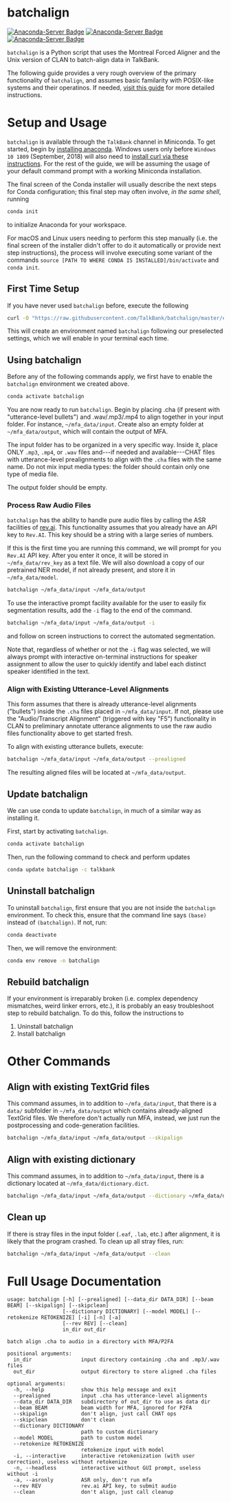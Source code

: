 # batchalign

[![Anaconda-Server Badge](https://anaconda.org/talkbank/batchalign/badges/version.svg)](https://anaconda.org/talkbank/batchalign) [![Anaconda-Server Badge](https://anaconda.org/talkbank/batchalign/badges/latest_release_date.svg)](https://anaconda.org/talkbank/batchalign) [![Anaconda-Server Badge](https://anaconda.org/talkbank/batchalign/badges/platforms.svg)](https://anaconda.org/talkbank/batchalign)

`batchalign` is a Python script that uses the Montreal Forced Aligner and the Unix version of CLAN to batch-align data in TalkBank.

The following guide provides a very rough overview of the primary functionality of `batchalign`, and assumes basic familarity with POSIX-like systems and their operatinos. If needed, [visit this guide](https://talkbank.org/info/batchalilgn.docx) for more detailed instructions.

# Setup and Usage 

`batchalign` is available through the `TalkBank` channel in Miniconda. To get started, begin by [installing anaconda](https://www.anaconda.com/products/distribution). Windows users only before `Windows 10 1809` (September, 2018) will also need to [install curl via these instructions](https://developer.zendesk.com/documentation/developer-tools/getting-started/installing-and-using-curl/#installing-curl). For the rest of the guide, we will be assuming the usage of your default command prompt with a working Miniconda installation.

The final screen of the Conda installer will usually describe the next steps for Conda configuration; this final step may often involve, *in the same shell*, running

```bash
conda init
```
to initialize Anaconda for your workspace.

For macOS and Linux users needing to perform this step manually (i.e. the final screen of the installer didn't offer to do it automatically or provide next step instructions), the process will involve executing some variant of the commands `source [PATH TO WHERE CONDA IS INSTALLED]/bin/activate` and `conda init`. 

## First Time Setup
If you have never used `batchalign` before, execute the following

```bash
curl -O "https://raw.githubusercontent.com/TalkBank/batchalign/master/environment.yml" & conda env create -f environment.yml
```

This will create an environment named `batchalign` following our preselected settings, which we will enable in your terminal each time.

## Using batchalign
Before any of the following commands apply, we first have to enable the `batchalign` environment we created above.

```bash
conda activate batchalign
```

You are now ready to run `batchalign`. Begin by placing .cha (if present with "utterance-level bullets") and .wav/.mp3/.mp4 to align together in your input folder. For instance, `~/mfa_data/input`. Create also an empty folder at `~/mfa_data/output`, which will contain the output of MFA.

The input folder has to be organized in a very specific way. Inside it, place ONLY `.mp3`, `.mp4`, or `.wav` files and---if needed and available---CHAT files with utterance-level prealignments to align with the `.cha` files with the same name. Do not mix input media types: the folder should contain only one type of media file.

The output folder should be empty.

### Process Raw Audio Files
`batchalign` has the ability to handle pure audio files by calling the ASR facilities of [rev.ai](https://www.rev.ai/). This functionality assumes that you already have an API key to `Rev.AI`. This key should be a string with a large series of numbers.

If this is the first time you are running this command, we will prompt for you `Rev.AI` API key. After you enter it once, it will be stored in `~/mfa_data/rev_key` as a text file. We will also download a copy of our pretrained NER model, if not already present, and store it in `~/mfa_data/model`.

```bash
batchalign ~/mfa_data/input ~/mfa_data/output 
```

To use the interactive prompt facility available for the user to easily fix segmentation results, add the `-i` flag to the end of the command. 

```bash
batchalign ~/mfa_data/input ~/mfa_data/output -i
```

and follow on screen instructions to correct the automated segmentation.

Note that, regardless of whether or not the `-i` flag was selected, we will always prompt with interactive on-terminal instructions for speaker assignment to allow the user to quickly identify and label each distinct speaker identified in the text. 

### Align with Existing Utterance-Level Alignments
This form assumes that there is already utterance-level alignments ("bullets") inside the `.cha` files placed in `~/mfa_data/input`. If not, please use the "Audio/Transcript Alignment" (triggered with key "F5") functionality in CLAN to preliminary annotate utterance alignments to use the raw audio files functionality above to get started fresh.

To align with existing utterance bullets, execute:

```bash
batchalign ~/mfa_data/input ~/mfa_data/output --prealigned
```

The resulting aligned files will be located at `~/mfa_data/output`.

## Update batchalign
We can use conda to update `batchalign`, in much of a similar way as installing it.

First, start by activating `batchalign`.

```bash
conda activate batchalign
```

Then, run the following command to check and perform updates

```bash
conda update batchalign -c talkbank
```

## Uninstall batchalign
To uninstall `batchalign`, first ensure that you are not inside the `batchalign` environment. To check this, ensure that the command line says `(base)` instead of `(batchalign)`. If not, run:

```bash
conda deactivate
```

Then, we will remove the environment:

```bash
conda env remove -n batchalign
```

## Rebuild batchalign
If your environment is irreparably broken (i.e. complex dependency mismatches, weird linker errors, etc.), it is probably an easy troubleshoot step to rebuild batchalign. To do this, follow the instructions to

1. Uninstall batchalign
2. Install batchalign

# Other Commands

## Align with existing TextGrid files

This command assumes, in to addition to `~/mfa_data/input`, that there is a `data/` subfolder in `~/mfa_data/output` which contains already-aligned TextGrid files. We therefore don't actually run MFA, instead, we just run the postprocessing and code-generation facilities.

```bash
batchalign ~/mfa_data/input ~/mfa_data/output --skipalign
```

## Align with existing dictionary

This command assumes, in to addition to `~/mfa_data/input`, there is a dictionary located at `~/mfa_data/dictionary.dict`.

```bash
batchalign ~/mfa_data/input ~/mfa_data/output --dictionary ~/mfa_data/dictionary.dict
```

## Clean up
If there is stray files in the input folder (`.eaf`, `.lab`, etc.) after alignment, it is likely that the program crashed. To clean up all stray files, run:

```bash
batchalign ~/mfa_data/input ~/mfa_data/output --clean
```

# Full Usage Documentation 

```
usage: batchalign [-h] [--prealigned] [--data_dir DATA_DIR] [--beam BEAM] [--skipalign] [--skipclean]
                  [--dictionary DICTIONARY] [--model MODEL] [--retokenize RETOKENIZE] [-i] [-n] [-a]
                  [--rev REV] [--clean]
                  in_dir out_dir

batch align .cha to audio in a directory with MFA/P2FA

positional arguments:
  in_dir                input directory containing .cha and .mp3/.wav files
  out_dir               output directory to store aligned .cha files

optional arguments:
  -h, --help            show this help message and exit
  --prealigned          input .cha has utterance-level alignments
  --data_dir DATA_DIR   subdirectory of out_dir to use as data dir
  --beam BEAM           beam width for MFA, ignored for P2FA
  --skipalign           don't align, just call CHAT ops
  --skipclean           don't clean
  --dictionary DICTIONARY
                        path to custom dictionary
  --model MODEL         path to custom model
  --retokenize RETOKENIZE
                        retokenize input with model
  -i, --interactive     interactive retokenization (with user correction), useless without retokenize
  -n, --headless        interactive without GUI prompt, useless without -i
  -a, --asronly         ASR only, don't run mfa
  --rev REV             rev.ai API key, to submit audio
  --clean               don't align, just call cleanup
```
